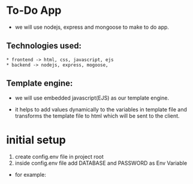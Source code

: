 # To-Do App

- we will use nodejs, express and mongoose to make to do app.

## Technologies used:

    * frontend -> html, css, javascript, ejs
    * backend -> nodejs, express, mogoose,

## Template engine:

- we will use embedded javascript(EJS) as our template engine.

* it helps to add values dynamically to the variables in template file and transforms the template file to html which will be sent to the client.

# initial setup 
1. create config.env file in project root
2. inside config.env file add DATABASE and PASSWORD as Env Variable
- for example: 